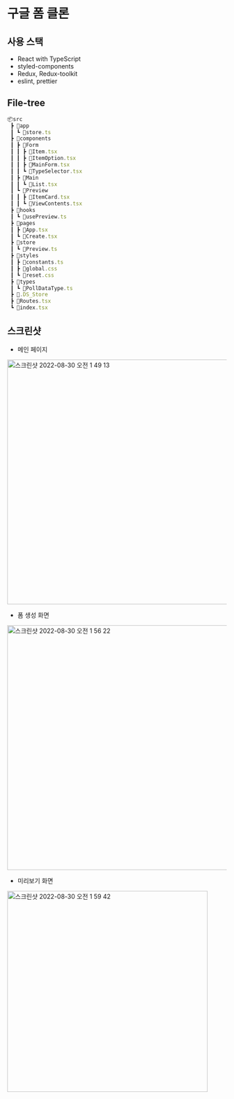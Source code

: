 # 구글 폼 클론

## 사용 스택
 * React with TypeScript
 * styled-components
 * Redux, Redux-toolkit
 * eslint, prettier

## File-tree
```js
📦src
 ┣ 📂app
 ┃ ┗ 📜store.ts
 ┣ 📂components
 ┃ ┣ 📂Form
 ┃ ┃ ┣ 📜Item.tsx
 ┃ ┃ ┣ 📜ItemOption.tsx
 ┃ ┃ ┣ 📜MainForm.tsx
 ┃ ┃ ┗ 📜TypeSelector.tsx
 ┃ ┣ 📂Main
 ┃ ┃ ┗ 📜List.tsx
 ┃ ┗ 📂Preview
 ┃ ┃ ┣ 📜ItemCard.tsx
 ┃ ┃ ┗ 📜ViewContents.tsx
 ┣ 📂hooks
 ┃ ┗ 📜usePreview.ts
 ┣ 📂pages
 ┃ ┣ 📜App.tsx
 ┃ ┗ 📜Create.tsx
 ┣ 📂store
 ┃ ┗ 📜Preview.ts
 ┣ 📂styles
 ┃ ┣ 📜constants.ts
 ┃ ┣ 📜global.css
 ┃ ┗ 📜reset.css
 ┣ 📂types
 ┃ ┗ 📜PollDataType.ts
 ┣ 📜.DS_Store
 ┣ 📜Routes.tsx
 ┗ 📜index.tsx
```

## 스크린샷
* 메인 페이지
<img width="560" alt="스크린샷 2022-08-30 오전 1 49 13" src="https://user-images.githubusercontent.com/87234410/187252609-a0029acf-ae70-4d53-b0d5-4a7300cf8c7f.png">

* 폼 생성 화면
<img width="560" alt="스크린샷 2022-08-30 오전 1 56 22" src="https://user-images.githubusercontent.com/87234410/187253826-3525f197-e2eb-476d-a922-3358bd6bbf21.png">

* 미리보기 화면
<img width="460" alt="스크린샷 2022-08-30 오전 1 59 42" src="https://user-images.githubusercontent.com/87234410/187254353-a309eeb7-cbe3-4344-8a68-30a90ca730d9.png">
